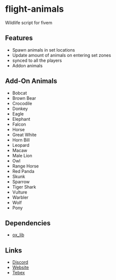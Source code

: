 # flight-animals

Wildlife script for fivem

## Features

- Spawn animals in set locations
- Update amount of animals on entering set zones
- synced to all the players
- Addon animals

## Add-On Animals

- Bobcat
- Brown Bear
- Crocodile
- Donkey
- Eagle
- Elephant
- Falcon
- Horse
- Great White
- Horn Bill
- Leopard
- Macaw
- Male Lion
- Owl
- Range Horse
- Red Panda
- Skunk
- Sparrow
- Tiger Shark
- Vulture
- Warbler
- Wolf
- Pony

## Dependencies

- [ox_lib](https://github.com/overextended/ox_lib)

## Links

- [Discord](https://discord.gg/flightdev)
- [Website](https://flightdev.co)
- [Tebex](https://fivem.flightdev.co)
